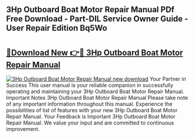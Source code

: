 ## 3Hp Outboard Boat Motor Repair Manual PDf Free Download - Part-DIL Service Owner Guide - User Repair Edition Bq5Wo

# <h2><a href="http://bc62227.oget.top/?id=3Hp+Outboard+Boat+Motor+Repair+Manual">🔗Download New 👉🔴 3Hp Outboard Boat Motor Repair Manual</a></h2>

[![3Hp Outboard Boat Motor Repair Manual new download](https://i.imgur.com/5g1atiW.png)](http://bc62227.oget.top/?id=3Hp+Outboard+Boat+Motor+Repair+Manual)
Your Partner in Success This user manual is your reliable companion in successfully operating and maintaining your 3Hp Outboard Boat Motor Repair Manual. Important Notes 3Hp Outboard Boat Motor Repair Manual Please take note of any important information throughout this manual. Experience the possibilities of list of features with your new 3Hp Outboard Boat Motor Repair Manual. Your Feedback is Important 3Hp Outboard Boat Motor Repair Manual. We value your input and are committed to continuous improvement.
